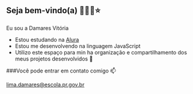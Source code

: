 ## Seja bem-vindo(a) 💜🐺🥀⭐
Eu sou a Damares Vitória
  - Estou estudando na [Alura](https://www.alura.com.br)
- Estou me desenvolvendo na linguagem JavaScript
- Utilizo este espaço para min ha organização e compartilhamento dos meus projetos desenvolvidos 🤎

###Você pode entrar em contato comigo 📫

lima.damares@escola.pr.gov.br

